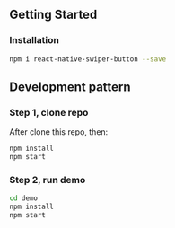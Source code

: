 
## Getting Started

### Installation

```bash
npm i react-native-swiper-button --save
```

## Development pattern

### Step 1, clone repo

After clone this repo, then:

```bash
npm install
npm start
```

### Step 2, run demo

```bash
cd demo
npm install
npm start
```
